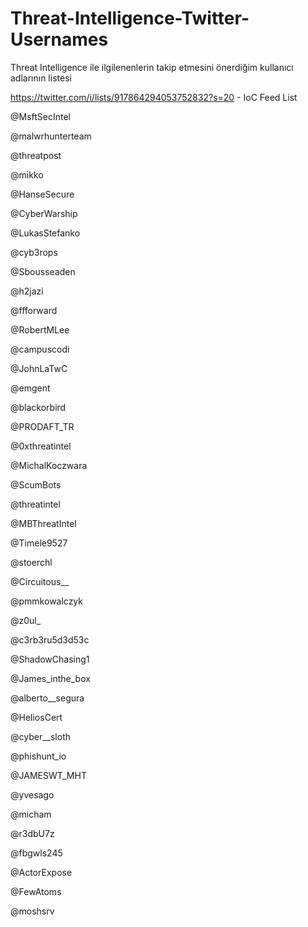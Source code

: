 # Threat-Intelligence-Twitter-Usernames
Threat Intelligence ile ilgilenenlerin takip etmesini önerdiğim kullanıcı adlarının listesi

https://twitter.com/i/lists/917864294053752832?s=20 - IoC Feed List

@MsftSecIntel

@malwrhunterteam

@threatpost

@mikko

@HanseSecure

@CyberWarship

@LukasStefanko

@cyb3rops

@Sbousseaden

@h2jazi

@ffforward

@RobertMLee

@campuscodi

@JohnLaTwC

@emgent

@blackorbird

@PRODAFT_TR

@0xthreatintel

@MichalKoczwara

@ScumBots

@threatintel

@MBThreatIntel 

@Timele9527

@stoerchl

@Circuitous__

@pmmkowalczyk

@z0ul_

@c3rb3ru5d3d53c

@ShadowChasing1

@James_inthe_box

@alberto__segura

@HeliosCert

@cyber__sloth

@phishunt_io

@JAMESWT_MHT

@yvesago

@micham

@r3dbU7z

@fbgwls245

@ActorExpose

@FewAtoms

@moshsrv
